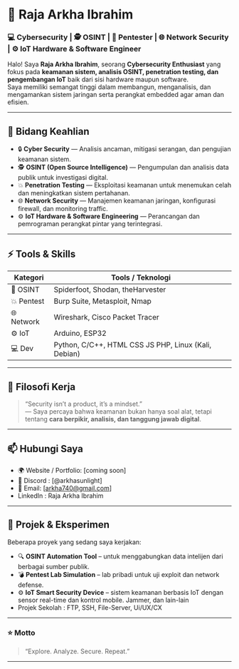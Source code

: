 # 👑 Raja Arkha Ibrahim

### 💻 Cybersecurity | 🕵️ OSINT | 🧠 Pentester | 🌐 Network Security | ⚙️ IoT Hardware & Software Engineer  

Halo! Saya **Raja Arkha Ibrahim**, seorang **Cybersecurity Enthusiast** yang fokus pada **keamanan sistem, analisis OSINT, penetration testing, dan pengembangan IoT** baik dari sisi hardware maupun software.  
Saya memiliki semangat tinggi dalam membangun, menganalisis, dan mengamankan sistem jaringan serta perangkat embedded agar aman dan efisien.

---

## 🧩 Bidang Keahlian

- 🔒 **Cyber Security** — Analisis ancaman, mitigasi serangan, dan pengujian keamanan sistem.  
- 🕵️ **OSINT (Open Source Intelligence)** — Pengumpulan dan analisis data publik untuk investigasi digital.  
- 💥 **Penetration Testing** — Eksploitasi keamanan untuk menemukan celah dan meningkatkan sistem pertahanan.  
- 🌐 **Network Security** — Manajemen keamanan jaringan, konfigurasi firewall, dan monitoring traffic.  
- ⚙️ **IoT Hardware & Software Engineering** — Perancangan dan pemrograman perangkat pintar yang terintegrasi.

---

## ⚡ Tools & Skills

| Kategori | Tools / Teknologi |
|-----------|------------------|
| 🧠 OSINT | Spiderfoot, Shodan, theHarvester |
| 💥 Pentest | Burp Suite, Metasploit, Nmap |
| 🌐 Network | Wireshark, Cisco Packet Tracer |
| ⚙️ IoT | Arduino, ESP32 |
| 💻 Dev | Python, C/C++, HTML CSS JS PHP, Linux (Kali, Debian) |

---

## 🧠 Filosofi Kerja
> “Security isn’t a product, it’s a mindset.”  
> — Saya percaya bahwa keamanan bukan hanya soal alat, tetapi tentang **cara berpikir, analisis, dan tanggung jawab digital**.

---

## 📫 Hubungi Saya
- 🌍 Website / Portfolio: [coming soon]  
- 💬 Discord : [@arkhasunlight]  
- 📧 Email: [arkha740@gmail.com]
- LinkedIn : Raja Arkha Ibrahim

---

## 🧱 Projek & Eksperimen
Beberapa proyek yang sedang saya kerjakan:
- 🔍 **OSINT Automation Tool** – untuk menggabungkan data intelijen dari berbagai sumber publik.  
- 💣 **Pentest Lab Simulation** – lab pribadi untuk uji exploit dan network defense.  
- ⚙️ **IoT Smart Security Device** – sistem keamanan berbasis IoT dengan sensor real-time dan kontrol mobile. Jammer, dan lain-lain
- Projek Sekolah : FTP, SSH, File-Server, Ui/UX/CX

---

### ⭐ Motto
> “Explore. Analyze. Secure. Repeat.”  

---

